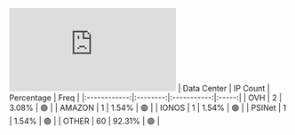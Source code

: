 ![Diagramm](https://github.com/obajay/StateSync-snapshots/blob/main/Projects/Empower/1/README.md)
| Data Center | IP Count | Percentage | Freq |
|:------------:|:--------:|:-----------:|:-----:|
| OVH | 2 | 3.08% | 🟢 |
| AMAZON | 1 | 1.54% | 🟢 |
| IONOS | 1 | 1.54% | 🟢 |
| PSINet | 1 | 1.54% | 🟢 |
| OTHER | 60 | 92.31% | 🟢 |